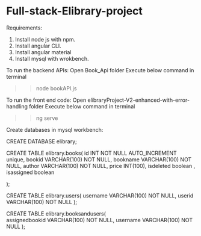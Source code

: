 # Full-stack-Elibrary-project

 Requirements:
1) Install node js with npm.
2) Install angular CLI.
3) Install angular material
4) Install mysql with wrokbench.

 To run the backend APIs:
Open Book_Api folder
Execute below command in terminal
>> node bookAPI.js

 To run the front end code:
Open elibraryProject-V2-enhanced-with-error-handling folder
Execute below command in terminal
>> ng serve

 Create databases in mysql workbench:

CREATE DATABASE elibrary;

CREATE TABLE elibrary.books(
   id INT NOT NULL AUTO_INCREMENT unique,
   bookid VARCHAR(100) NOT NULL,
   bookname VARCHAR(100) NOT NULL,
   author VARCHAR(100) NOT NULL,
   price INT(100),
   isdeleted boolean ,
   isassigned boolean
   
);

  CREATE TABLE elibrary.users(
   username VARCHAR(100) NOT NULL,
   userid VARCHAR(100) NOT NULL
);

CREATE TABLE elibrary.booksandusers(	
   assignedbookid VARCHAR(100) NOT NULL,
   username VARCHAR(100) NOT NULL
);



